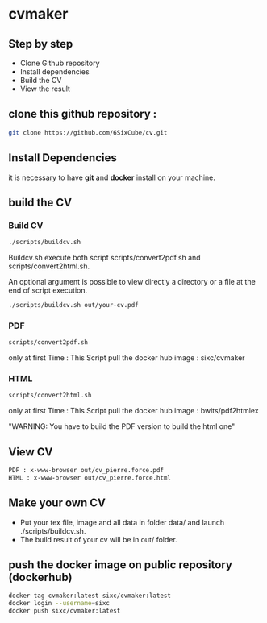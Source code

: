 # cvmaker

## Step by step

- Clone Github repository
- Install dependencies
- Build the CV 
- View the result


## clone this github repository : 

```bash
git clone https://github.com/6SixCube/cv.git
```

## Install Dependencies

it is necessary to have **git** and **docker** install on your machine.

## build the CV

### Build CV

```bash
./scripts/buildcv.sh 
```

Buildcv.sh execute both script scripts/convert2pdf.sh and scripts/convert2html.sh.

An optional argument is possible to view directly a directory or a file at the end of script execution.
```bash
./scripts/buildcv.sh out/your-cv.pdf
```

### PDF

```bash
scripts/convert2pdf.sh
```

only at first Time : This Script pull the docker hub image : sixc/cvmaker

### HTML

```bash
scripts/convert2html.sh
```

only at first Time : This Script pull the docker hub image : bwits/pdf2htmlex 

"WARNING: You have to build the PDF version to build the html one"

## View CV

```bash
PDF : x-www-browser out/cv_pierre.force.pdf
HTML : x-www-browser out/cv_pierre.force.html
```

## Make your own CV


- Put your tex file, image and all data in folder data/ and launch ./scripts/buildcv.sh.
- The build result of your cv will be in out/ folder.


## push the docker image on public repository (dockerhub)

```bash 
docker tag cvmaker:latest sixc/cvmaker:latest
docker login --username=sixc
docker push sixc/cvmaker:latest
```

